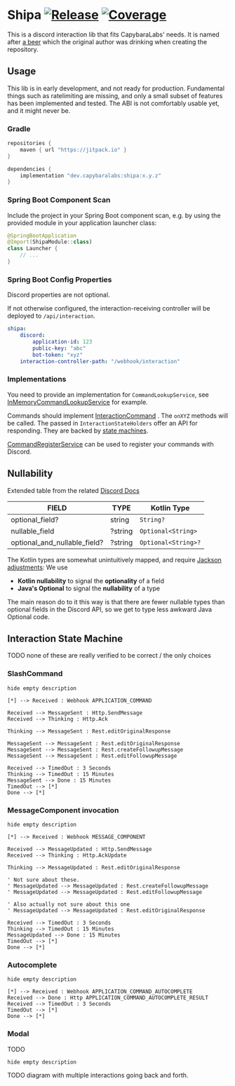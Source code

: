 # Shipa [![Release](https://jitpack.io/v/dev.capybaralabs/shipa.svg?style=flat-square)](https://jitpack.io/#dev.capybaralabs/shipa) [![Coverage](https://img.shields.io/sonar/coverage/dev.capybaralabs.shipa?server=https%3A%2F%2Fsonarcloud.io&style=flat-square)](https://sonarcloud.io/summary/overall?id=dev.capybaralabs.shipa)

This is a discord interaction lib that fits CapybaraLabs' needs. It is named
after [a beer](https://www.kehrwieder.shop/shipa-eclipse-single-hop-ipa) which the original author was drinking when
creating the repository.

## Usage

This lib is in early development, and not ready for production. Fundamental things such as ratelimiting are missing, and
only a small subset of features has been implemented and tested. The ABI is not comfortably usable yet, and it might
never be.

### Gradle

```groovy
repositories {
	maven { url "https://jitpack.io" }
}

dependencies {
	implementation "dev.capybaralabs:shipa:x.y.z"
}
 ```

### Spring Boot Component Scan

Include the project in your Spring Boot component scan, e.g. by using the provided module in your application launcher
class:

```kotlin
@SpringBootApplication
@Import(ShipaModule::class)
class Launcher {
	// ...
}
```

### Spring Boot Config Properties

Discord properties are not optional.

If not otherwise configured, the interaction-receiving controller will be deployed to `/api/interaction`.

```yaml
shipa:
    discord:
        application-id: 123
        public-key: "abc"
        bot-token: "xyz"
    interaction-controller-path: "/webhook/interaction"
```

### Implementations

You need to provide an implementation for `CommandLookupService`,
see [InMemoryCommandLookupService](example/src/main/kotlin/dev/capybaralabs/shipa/InMemoryCommandLookupService.kt) for
example.

Commands should
implement [InteractionCommand](src/main/kotlin/dev/capybaralabs/shipa/discord/interaction/command/InteractionCommand.kt)
. The `onXYZ` methods will be called. The passed in `InteractionStateHolders` offer an API for responding. They are
backed by [state machines](#interaction-state-machine).

[CommandRegisterService](src/main/kotlin/dev/capybaralabs/shipa/discord/interaction/command/CommandRegisterService.kt)
can be used to register your commands with Discord.

## Nullability

Extended table from the
related [Discord Docs](https://discord.com/developers/docs/reference#nullable-and-optional-resource-fields)

| FIELD                        | TYPE    | Kotlin Type         |
|------------------------------|---------|---------------------|
| optional_field?              | string  | `String?`           |
| nullable_field               | ?string | `Optional<String>`  |
| optional_and_nullable_field? | ?string | `Optional<String>?` |

The Kotlin types are somewhat unintuitively mapped, and
require [Jackson adjustments](src/main/kotlin/dev/capybaralabs/shipa/JacksonConfig.kt): We use

- **Kotlin nullability** to signal the **optionality** of a field
- **Java's Optional** to signal the **nullability** of a type

The main reason do to it this way is that there are fewer nullable types than optional fields in the Discord API, so we
get to type less awkward Java Optional code.

## Interaction State Machine

TODO none of these are really verified to be correct / the only choices

### SlashCommand

```plantuml
hide empty description

[*] --> Received : Webhook APPLICATION_COMMAND

Received --> MessageSent : Http.SendMessage
Received --> Thinking : Http.Ack

Thinking --> MessageSent : Rest.editOriginalResponse

MessageSent --> MessageSent : Rest.editOriginalResponse
MessageSent --> MessageSent : Rest.createFollowupMessage
MessageSent --> MessageSent : Rest.editFollowupMessage

Received --> TimedOut : 3 Seconds
Thinking --> TimedOut : 15 Minutes
MessageSent --> Done : 15 Minutes
TimedOut --> [*]
Done --> [*]
```

### MessageComponent invocation

```plantuml
hide empty description

[*] --> Received : Webhook MESSAGE_COMPONENT

Received --> MessageUpdated : Http.SendMessage
Received --> Thinking : Http.AckUpdate

Thinking --> MessageUpdated : Rest.editOriginalResponse

' Not sure about these.
' MessageUpdated --> MessageUpdated : Rest.createFollowupMessage
' MessageUpdated --> MessageUpdated : Rest.editFollowupMessage

' Also actually not sure about this one
' MessageUpdated --> MessageUpdated : Rest.editOriginalResponse

Received --> TimedOut : 3 Seconds
Thinking --> TimedOut : 15 Minutes
MessageUpdated --> Done : 15 Minutes
TimedOut --> [*]
Done --> [*]
```

### Autocomplete

```plantuml
hide empty description

[*] --> Received : Webhook APPLICATION_COMMAND_AUTOCOMPLETE
Received --> Done : Http APPLICATION_COMMAND_AUTOCOMPLETE_RESULT
Received --> TimedOut : 3 Seconds
TimedOut --> [*]
Done --> [*]

```

### Modal

TODO

```plantuml
hide empty description
```

TODO diagram with multiple interactions going back and forth.
